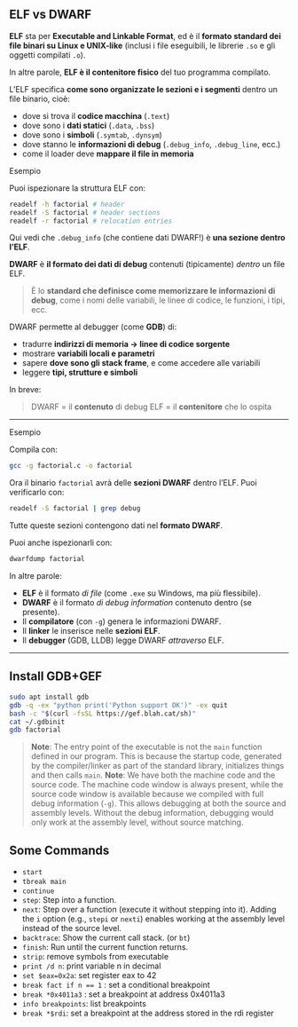 ## ELF vs DWARF


**ELF** sta per **Executable and Linkable Format**,
ed è il **formato standard dei file binari su Linux e UNIX-like** (inclusi i file eseguibili, le librerie `.so` e gli oggetti compilati `.o`).

In altre parole, **ELF è il contenitore fisico** del tuo programma compilato.


L’ELF specifica **come sono organizzate le sezioni e i segmenti** dentro un file binario, cioè:

* dove si trova il **codice macchina** (`.text`)
* dove sono i **dati statici** (`.data`, `.bss`)
* dove sono i **simboli** (`.symtab`, `.dynsym`)
* dove stanno le **informazioni di debug** (`.debug_info`, `.debug_line`, ecc.)
* come il loader deve **mappare il file in memoria**

Esempio

Puoi ispezionare la struttura ELF con:

```bash
readelf -h factorial # header
readelf -S factorial # header sections
readelf -r factorial # relocation entries

```

Qui vedi che `.debug_info` (che contiene dati DWARF!) è **una sezione dentro l’ELF**.


**DWARF** è **il formato dei dati di debug** contenuti (tipicamente) *dentro* un file ELF.

> È lo **standard che definisce come memorizzare le informazioni di debug**,
> come i nomi delle variabili, le linee di codice, le funzioni, i tipi, ecc.

DWARF permette al debugger (come **GDB**) di:

* tradurre **indirizzi di memoria → linee di codice sorgente**
* mostrare **variabili locali e parametri**
* sapere **dove sono gli stack frame**, e come accedere alle variabili
* leggere **tipi, strutture e simboli**

In breve:

> DWARF = il **contenuto** di debug
> ELF = il **contenitore** che lo ospita

---

Esempio

Compila con:

```bash
gcc -g factorial.c -o factorial
```

Ora il binario `factorial` avrà delle **sezioni DWARF** dentro l’ELF.
Puoi verificarlo con:

```bash
readelf -S factorial | grep debug
```

Tutte queste sezioni contengono dati nel **formato DWARF**.

Puoi anche ispezionarli con:

```bash
dwarfdump factorial
```

In altre parole:

* **ELF** è il formato *di file* (come `.exe` su Windows, ma più flessibile).
* **DWARF** è il formato *di debug information* contenuto dentro (se presente).
* Il **compilatore** (con `-g`) genera le informazioni DWARF.
* Il **linker** le inserisce nelle **sezioni ELF**.
* Il **debugger** (GDB, LLDB) legge DWARF *attraverso* ELF.

---



## Install GDB+GEF

```bash
sudo apt install gdb
gdb -q -ex "python print('Python support OK')" -ex quit
bash -c "$(curl -fsSL https://gef.blah.cat/sh)"
cat ~/.gdbinit
gdb factorial
```

> **Note**: The entry point of the executable is not the `main` function defined in our program. This is because the startup code, generated by the compiler/linker as part of the standard library, initializes things and then calls `main`.
> **Note**: We have both the machine code and the source code. The machine code window is always present, while the source code window is available because we compiled with full debug information (`-g`). This allows debugging at both the source and assembly levels. Without the debug information, debugging would only work at the assembly level, without source matching.

## Some Commands

- `start`
- `tbreak main`
- `continue`
- `step`: Step into a function.
- `next`: Step over a function (execute it without stepping into it).
Adding the `i` option (e.g., `stepi` or `nexti`) enables working at the assembly level instead of the source level.
- `backtrace`: Show the current call stack. (or `bt`)
- `finish`: Run until the current function returns.
- `strip`: remove symbols from executable
- `print /d n`: print variable n in decimal
- `set $eax=0x2a`: set register eax to 42
- `break fact if n == 1` : set a conditional breakpoint
- `break *0x4011a3` : set a breakpoint at address 0x4011a3
- `info breakpoints`: list breakpoints
- `break *$rdi`: set a breakpoint at the address stored in the rdi register